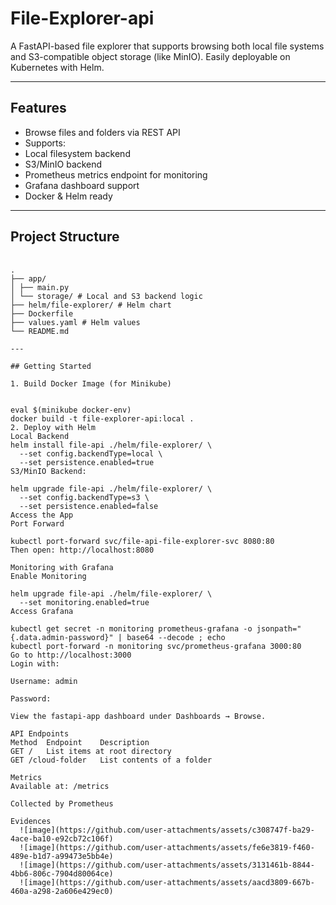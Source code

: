 # File-Explorer-api

A FastAPI-based file explorer that supports browsing both local file systems and S3-compatible object storage (like MinIO). Easily deployable on Kubernetes with Helm.

---

## Features

-  Browse files and folders via REST API
-  Supports:
  - Local filesystem backend
  - S3/MinIO backend
-  Prometheus metrics endpoint for monitoring
-  Grafana dashboard support
-  Docker & Helm ready

---

## Project Structure
<pre> <code>
.
├── app/
│ ├── main.py
│ └── storage/ # Local and S3 backend logic
├── helm/file-explorer/ # Helm chart
├── Dockerfile
├── values.yaml # Helm values
└── README.md

---

## Getting Started

1. Build Docker Image (for Minikube)


eval $(minikube docker-env)
docker build -t file-explorer-api:local .
2. Deploy with Helm
Local Backend
helm install file-api ./helm/file-explorer/ \
  --set config.backendType=local \
  --set persistence.enabled=true
S3/MinIO Backend:

helm upgrade file-api ./helm/file-explorer/ \
  --set config.backendType=s3 \
  --set persistence.enabled=false
Access the App
Port Forward

kubectl port-forward svc/file-api-file-explorer-svc 8080:80
Then open: http://localhost:8080

Monitoring with Grafana
Enable Monitoring

helm upgrade file-api ./helm/file-explorer/ \
  --set monitoring.enabled=true
Access Grafana

kubectl get secret -n monitoring prometheus-grafana -o jsonpath="{.data.admin-password}" | base64 --decode ; echo
kubectl port-forward -n monitoring svc/prometheus-grafana 3000:80
Go to http://localhost:3000
Login with:

Username: admin

Password: 

View the fastapi-app dashboard under Dashboards → Browse.

API Endpoints
Method	Endpoint	Description
GET	/	List items at root directory
GET	/cloud-folder	List contents of a folder

Metrics
Available at: /metrics

Collected by Prometheus 

Evidences
  ![image](https://github.com/user-attachments/assets/c308747f-ba29-4ace-ba10-e92cb72c106f)
  ![image](https://github.com/user-attachments/assets/fe6e3819-f460-489e-b1d7-a99473e5bb4e)
  ![image](https://github.com/user-attachments/assets/3131461b-8844-4bb6-806c-7904d80064ce)
  ![image](https://github.com/user-attachments/assets/aacd3809-667b-460a-a298-2a606e429ec0)




